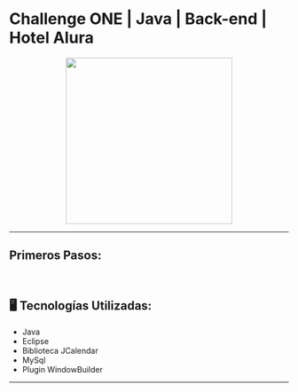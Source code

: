 # Challenge ONE | Java | Back-end | Hotel Alura

<p align="center" >
     <img width="300" heigth="300" src="https://user-images.githubusercontent.com/91544872/189419040-c093db78-c970-4960-8aca-ffcc11f7ffaf.png">
</p>

---
##  Primeros Pasos:
</br>

## 🖥️ Tecnologías Utilizadas:

- Java
- Eclipse
- Biblioteca JCalendar
- MySql
- Plugin WindowBuilder </br>

---
